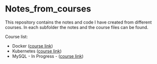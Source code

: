 # Notes_from_courses
This repository contains the notes and code I have created from different courses.
In each subfolder the notes and the course files can be found.

Course list:
  - Docker ([course link](https://youtu.be/pTFZFxd4hOI?si=_uLAMBwXS8RnxJQi))
  - Kubernetes ([course link](https://youtu.be/X48VuDVv0do?si=GBQzwKNAm8Qk7BAn))
  - MySQL - In Progress - ([course link](https://youtu.be/7S_tz1z_5bA?si=_DAGAEXr23xD0pAE))
